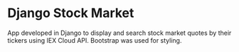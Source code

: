 # Django Stock Market

App developed in Django to display and search stock market quotes by their tickers using IEX Cloud API. Bootstrap was used for styling.
